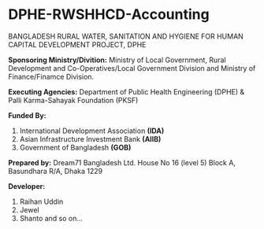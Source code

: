 # DPHE-RWSHHCD-Accounting
BANGLADESH RURAL WATER, SANITATION AND HYGIENE FOR HUMAN CAPITAL DEVELOPMENT PROJECT, DPHE

**Sponsoring Ministry/Divition:**
Ministry of Local Government, Rural Development and Co-Operatives/Local Government Division and Ministry of Finance/Finamce Division.

**Executing Agencies:**
Department of Public Health Engineering (DPHE) & Palli Karma-Sahayak Foundation (PKSF)

**Funded By:**
1. International Development Association **(IDA)**
2. Asian Infrastructure Investment Bank **(AIIB)**
3. Government of Bangladesh **(GOB)**

**Prepared by:**
Dream71 Bangladesh Ltd.
House No 16 (level 5) Block A, Basundhara R/A, Dhaka 1229

**Developer:** 
1. Raihan Uddin
2. Jewel
3. Shanto
   and so on...

